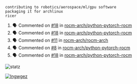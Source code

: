 ```
contributing to robotics/aerospace/ml/gpu software
packaging it for archlinux
ricer
```

<!--START_SECTION:activity-->
1. 🗣 Commented on [#18](https://github.com/rocm-arch/python-pytorch-rocm/issues/18) in [rocm-arch/python-pytorch-rocm](https://github.com/rocm-arch/python-pytorch-rocm)
2. 🗣 Commented on [#18](https://github.com/rocm-arch/python-pytorch-rocm/issues/18) in [rocm-arch/python-pytorch-rocm](https://github.com/rocm-arch/python-pytorch-rocm)
3. 🗣 Commented on [#11](https://github.com/rocm-arch/rocm-arch/issues/11) in [rocm-arch/rocm-arch](https://github.com/rocm-arch/rocm-arch)
4. 🗣 Commented on [#8](https://github.com/rocm-arch/python-pytorch-rocm/issues/8) in [rocm-arch/python-pytorch-rocm](https://github.com/rocm-arch/python-pytorch-rocm)
5. 🗣 Commented on [#18](https://github.com/rocm-arch/python-pytorch-rocm/issues/18) in [rocm-arch/python-pytorch-rocm](https://github.com/rocm-arch/python-pytorch-rocm)
<!--END_SECTION:activity-->


![statz](https://github-readme-stats.vercel.app/api?username=acxz&include_all_commits=true&show_icons=true)

[![lngwgez](https://github-readme-stats.vercel.app/api/top-langs/?username=acxz&layout=compact)](https://github.com/acxz/github-readme-stats)


<!--
**acxz/acxz** is a ✨ _special_ ✨ repository because its `README.md` (this file) appears on your GitHub profile.

Here are some ideas to get you started:

- 🔭 I’m currently working on ...
- 🌱 I’m currently learning ...
- 👯 I’m looking to collaborate on ...
- 🤔 I’m looking for help with ...
- 💬 Ask me about ...
- 📫 How to reach me: ...
- 😄 Pronouns: ...
- ⚡ Fun fact: ...
-->
